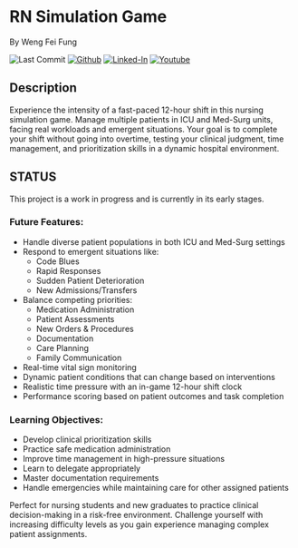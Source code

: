 # RN Simulation Game

By Weng Fei Fung

![Last Commit](https://img.shields.io/github/last-commit/Siphon880gh/In-Game-Timer/main)
<a target="_blank" href="https://github.com/Siphon880gh" rel="nofollow"><img src="https://img.shields.io/badge/GitHub--blue?style=social&logo=GitHub" alt="Github" data-canonical-src="https://img.shields.io/badge/GitHub--blue?style=social&logo=GitHub" style="max-width:8.5ch;"></a>
<a target="_blank" href="https://www.linkedin.com/in/weng-fung/" rel="nofollow"><img src="https://img.shields.io/badge/LinkedIn-blue?style=flat&logo=linkedin&labelColor=blue" alt="Linked-In" data-canonical-src="https://img.shields.io/badge/LinkedIn-blue?style=flat&amp;logo=linkedin&amp;labelColor=blue" style="max-width:10ch;"></a>
<a target="_blank" href="https://www.youtube.com/@WayneTeachesCode/" rel="nofollow"><img src="https://img.shields.io/badge/Youtube-red?style=flat&logo=youtube&labelColor=red" alt="Youtube" data-canonical-src="https://img.shields.io/badge/Youtube-red?style=flat&amp;logo=youtube&amp;labelColor=red" style="max-width:10ch;"></a>

## Description

Experience the intensity of a fast-paced 12-hour shift in this nursing simulation game. Manage multiple patients in ICU and Med-Surg units, facing real workloads and emergent situations. Your goal is to complete your shift without going into overtime, testing your clinical judgment, time management, and prioritization skills in a dynamic hospital environment.

## STATUS
This project is a work in progress and is currently in its early stages.

### Future Features:

- Handle diverse patient populations in both ICU and Med-Surg settings
- Respond to emergent situations like:
  - Code Blues
  - Rapid Responses
  - Sudden Patient Deterioration
  - New Admissions/Transfers
- Balance competing priorities:
  - Medication Administration
  - Patient Assessments
  - New Orders & Procedures
  - Documentation
  - Care Planning
  - Family Communication
- Real-time vital sign monitoring
- Dynamic patient conditions that can change based on interventions
- Realistic time pressure with an in-game 12-hour shift clock
- Performance scoring based on patient outcomes and task completion

### Learning Objectives:

- Develop clinical prioritization skills
- Practice safe medication administration
- Improve time management in high-pressure situations
- Learn to delegate appropriately
- Master documentation requirements
- Handle emergencies while maintaining care for other assigned patients

Perfect for nursing students and new graduates to practice clinical decision-making in a risk-free environment. Challenge yourself with increasing difficulty levels as you gain experience managing complex patient assignments.
